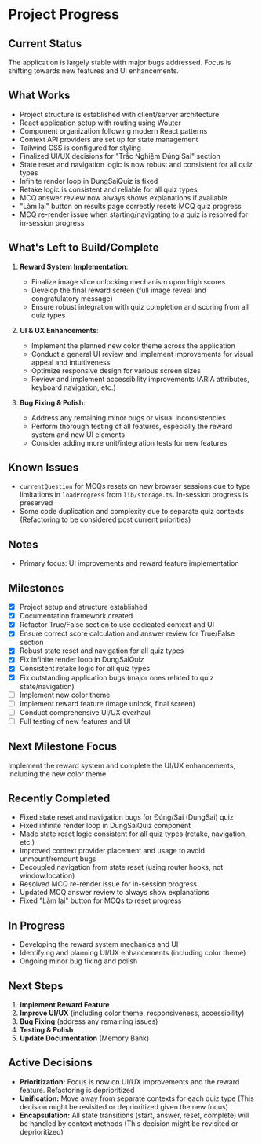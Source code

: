 # Project Progress

## Current Status
The application is largely stable with major bugs addressed. Focus is shifting towards new features and UI enhancements.

## What Works
- Project structure is established with client/server architecture
- React application setup with routing using Wouter
- Component organization following modern React patterns
- Context API providers are set up for state management
- Tailwind CSS is configured for styling
- Finalized UI/UX decisions for "Trắc Nghiệm Đúng Sai" section
- State reset and navigation logic is now robust and consistent for all quiz types
- Infinite render loop in DungSaiQuiz is fixed
- Retake logic is consistent and reliable for all quiz types
- MCQ answer review now always shows explanations if available
- "Làm lại" button on results page correctly resets MCQ quiz progress
- MCQ re-render issue when starting/navigating to a quiz is resolved for in-session progress

## What's Left to Build/Complete
1. **Reward System Implementation**:
   - Finalize image slice unlocking mechanism upon high scores
   - Develop the final reward screen (full image reveal and congratulatory message)
   - Ensure robust integration with quiz completion and scoring from all quiz types

2. **UI & UX Enhancements**:
   - Implement the planned new color theme across the application
   - Conduct a general UI review and implement improvements for visual appeal and intuitiveness
   - Optimize responsive design for various screen sizes
   - Review and implement accessibility improvements (ARIA attributes, keyboard navigation, etc.)

3. **Bug Fixing & Polish**:
   - Address any remaining minor bugs or visual inconsistencies
   - Perform thorough testing of all features, especially the reward system and new UI elements
   - Consider adding more unit/integration tests for new features

## Known Issues
- `currentQuestion` for MCQs resets on new browser sessions due to type limitations in `loadProgress` from `lib/storage.ts`. In-session progress is preserved
- Some code duplication and complexity due to separate quiz contexts (Refactoring to be considered post current priorities)

## Notes
- Primary focus: UI improvements and reward feature implementation

## Milestones
- [x] Project setup and structure established
- [x] Documentation framework created
- [x] Refactor True/False section to use dedicated context and UI
- [x] Ensure correct score calculation and answer review for True/False section
- [x] Robust state reset and navigation for all quiz types
- [x] Fix infinite render loop in DungSaiQuiz
- [x] Consistent retake logic for all quiz types
- [x] Fix outstanding application bugs (major ones related to quiz state/navigation)
- [ ] Implement new color theme
- [ ] Implement reward feature (image unlock, final screen)
- [ ] Conduct comprehensive UI/UX overhaul
- [ ] Full testing of new features and UI

## Next Milestone Focus
Implement the reward system and complete the UI/UX enhancements, including the new color theme

## Recently Completed
- Fixed state reset and navigation bugs for Đúng/Sai (DungSai) quiz
- Fixed infinite render loop in DungSaiQuiz component
- Made state reset logic consistent for all quiz types (retake, navigation, etc.)
- Improved context provider placement and usage to avoid unmount/remount bugs
- Decoupled navigation from state reset (using router hooks, not window.location)
- Resolved MCQ re-render issue for in-session progress
- Updated MCQ answer review to always show explanations
- Fixed "Làm lại" button for MCQs to reset progress

## In Progress
- Developing the reward system mechanics and UI
- Identifying and planning UI/UX enhancements (including color theme)
- Ongoing minor bug fixing and polish

## Next Steps
1. **Implement Reward Feature**
2. **Improve UI/UX** (including color theme, responsiveness, accessibility)
3. **Bug Fixing** (address any remaining issues)
4. **Testing & Polish**
5. **Update Documentation** (Memory Bank)

## Active Decisions
- **Prioritization:** Focus is now on UI/UX improvements and the reward feature. Refactoring is deprioritized
- **Unification:** Move away from separate contexts for each quiz type (This decision might be revisited or deprioritized given the new focus)
- **Encapsulation:** All state transitions (start, answer, reset, complete) will be handled by context methods (This decision might be revisited or deprioritized)
